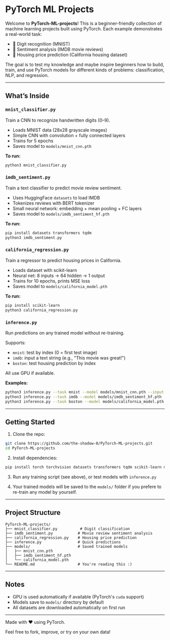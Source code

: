 # PyTorch ML Projects

Welcome to **PyTorch-ML-projects**! This is a beginner-friendly collection of machine learning projects built using PyTorch.
Each example demonstrates a real-world task:

* 🧠 Digit recognition (MNIST)
* 💬 Sentiment analysis (IMDB movie reviews)
* 🏡 Housing price prediction (California housing dataset)

The goal is to test my knowledge and maybe inspire beginners how to build, train, and use PyTorch models for different kinds of problems: classification, NLP, and regression.

---

## What’s Inside

### `mnist_classifier.py`

Train a CNN to recognize handwritten digits (0–9).

* Loads MNIST data (28x28 grayscale images)
* Simple CNN with convolution + fully connected layers
* Trains for 5 epochs
* Saves model to `models/mnist_cnn.pth`

**To run:**

```bash
python3 mnist_classifier.py
```

### `imdb_sentiment.py`

Train a text classifier to predict movie review sentiment.

* Uses HuggingFace `datasets` to load IMDB
* Tokenizes reviews with BERT tokenizer
* Small neural network: embedding + mean pooling + FC layers
* Saves model to `models/imdb_sentiment_hf.pth`

**To run:**

```bash
pip install datasets transformers tqdm
python3 imdb_sentiment.py
```

### `california_regression.py`

Train a regressor to predict housing prices in California.

* Loads dataset with scikit-learn
* Neural net: 8 inputs → 64 hidden → 1 output
* Trains for 10 epochs, prints MSE loss
* Saves model to `models/california_model.pth`

**To run:**

```bash
pip install scikit-learn
python3 california_regression.py
```

### `inference.py`

Run predictions on any trained model without re-training.

Supports:

* `mnist`: test by index (0 = first test image)
* `imdb`: input a text string (e.g., "This movie was great!")
* `boston`: test housing prediction by index

All use GPU if available.

**Examples:**

```bash
python3 inference.py --task mnist --model models/mnist_cnn.pth --input 0
python3 inference.py --task imdb --model models/imdb_sentiment_hf.pth --input "Awesome movie, I loved it."
python3 inference.py --task boston --model models/california_model.pth --input 5
```

---

## Getting Started

1. Clone the repo:

```bash
git clone https://github.com/the-shadow-0/PyTorch-ML-projects.git
cd PyTorch-ML-projects
```

2. Install dependencies:

```bash
pip install torch torchvision datasets transformers tqdm scikit-learn matplotlib
```

3. Run any training script (see above), or test models with `inference.py`

4. Your trained models will be saved to the `models/` folder if you prefere to re-train any model by yourself.

---

## Project Structure

```
PyTorch-ML-projects/
├── mnist_classifier.py          # Digit classification
├── imdb_sentiment.py           # Movie review sentiment analysis
├── california_regression.py    # Housing price prediction
├── inference.py                # Quick predictions
├── models/                     # Saved trained models
│   ├── mnist_cnn.pth
│   ├── imdb_sentiment_hf.pth
│   └── california_model.pth
└── README.md                   # You're reading this :)
```

---

## Notes

* GPU is used automatically if available (PyTorch's `cuda` support)
* Models save to `models/` directory by default
* All datasets are downloaded automatically on first run

---

Made with ❤️ using PyTorch.

Feel free to fork, improve, or try on your own data!
